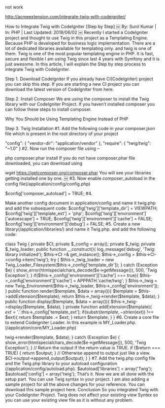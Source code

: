 not work

http://acmeextension.com/integrate-twig-with-codeigniter/

How to Integrate Twig with CodeIgniter [Step by Step]
￼ By: Sunil Kumar |  In: PHP  |  Last Updated: 2018/06/02
￼
Recently I started a CodeIgniter project and thought to use Twig in this project as a Templating Engine. Because PHP is developed for business logic implementation. There are a lot of dedicated libraries available for templating only. and twig is one of them.
Twig is one of the most popular templating engine in PHP. It is fast, secure and flexible  I am using Twig since last 4 years with Symfony and it is just awesome.
In this article, I will explain the Step by step process to integrate Twig with CodeIgniter.

Step 1. Download CodeIgniter
If you already have CI(CodeIgniter) project you can skip this step. If you are starting a new CI project you can download the latest version of CodeIgniter from here.

Step 2. Install Composer
We are using the composer to install the Twig library with our CodeIgniter Project. If you haven’t installed composer you can follow these steps to install composer.

Why You Should be Using Templating Engine Instead of PHP

Step 3. Twig Installation
#1. Add the following code in your composer.json file which is present in the root directory of your project

"config": {
    "vendor-dir": "application/vendor"
},
"require": {
    "twig/twig": "~1.0"
}
#2. Now run the composer file using –

php composer.phar install
If you do not have composer.phar file downloaded, you can download using

wget https://getcomposer.org/composer.phar
You will see your libraries getting installed one by one.
￼
#3. Now enable composer_autoload in the config file(/application/config/config.php)

$config['composer_autoload'] = TRUE;
#4.

Make another config document in application/config and name it twig.php and add the subsequent code:
$config['twig']['template_dir'] = VIEWPATH;
$config['twig']['template_ext'] = 'php';
$config['twig']['environment']['autoescape'] = TRUE;
$config['twig']['environment']['cache'] = FALSE;
$config['twig']['environment']['debug'] = FALSE;
#5. Create a new library(/application/libraries/) and name it Twig.php. and add the following code:

class Twig {
    private $CI;
    private $_config = array();
    private $_twig;
    private $_twig_loader;
    public function __construct(){
        log_message('debug', 'Twig: library initialized');
        $this->CI =& get_instance();
        $this->_config = $this->CI->config->item('twig');
        try {
            $this->_twig_loader = new Twig_Loader_Filesystem($this->_config['template_dir']);
        } catch (Exception $e) {
            show_error(htmlspecialchars_decode($e->getMessage()), 500, 'Twig Exception');
        }
        if($this->_config['environment']['cache'] === true){
            $this->_config['environment']['cache'] = APPPATH.'cache/twig';
        }
        $this->_twig = new Twig_Environment($this->_twig_loader, $this->_config['environment']);
    }
    public function render($template, $data = array()){
        $template = $this->addExtension($template);
        return $this->_twig->render($template, $data);
    }
    public function display($template, $data = array()){
        $this->_twig->display($template, $data);
    }
    private function addExtension($template){
        $ext = '.'.$this->_config['template_ext'];
        if(substr($template, -strlen($ext)) !== $ext){
            return $template .= $ext;
        }
        return $template;
    }
}
#6. Create a core file to extend Codeigniter Loader. In this example is MY_Loader.php. (/application/core/MY_Loader.php)

<?php if ( ! defined('BASEPATH')) exit('No direct script access allowed');
class MY_Loader extends CI_Loader {
    public function view($template, $data = array(), $return = FALSE) {
        $CI =& get_instance();
        try {
            $output = $CI->twig->render($template, $data);
        } catch (Exception $e) {
            show_error(htmlspecialchars_decode($e->getMessage()), 500, 'Twig Exception');
        }
        // Return the output if the return value is TRUE.
        if ($return === TRUE) {
            return $output;
        }
        // Otherwise append to output just like a view.
        $CI->output->append_output($output);
    }
}
#7. Add the twig.php config file and the Twig.php library to your autoload configuration (/application/config/autoload.php).

$autoload['libraries'] = array('Twig');
$autoload['config'] = array('twig');
That’s it.
Now we are all done with the setup part. You can use Twig syntax in your project. I am also adding a sample project for all the above changes for your reference. You can download this sample project here.

Conclusion
So you integrated Twig with your CodeIgniter Project. Twig does not affect your existing view Syntex so you can use your existing view file as it is without any problem.